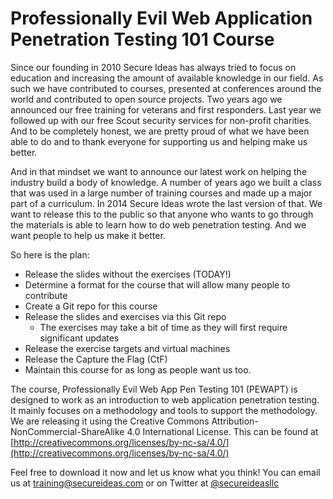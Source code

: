 # Professionally Evil Web Application Penetration Testing 101 Course

Since our founding in 2010 Secure Ideas has always tried to focus on education and increasing the amount of available knowledge in our field.   As such we have contributed to courses, presented at conferences around the world and contributed to open source projects.  Two years ago we announced our free training for veterans and first responders.  Last year we followed up with our free Scout security services for non-profit charities. And to be completely honest, we are pretty proud of what we have been able to do and to thank everyone for supporting us and helping make us better.

And in that mindset we want to announce our latest work on helping the industry build a body of knowledge.  A number of years ago we built a class that was used in a large number of training courses and made up a major part of a curriculum. In 2014 Secure Ideas wrote the last version of that.  We want to release this to the public so that anyone who wants to go through the materials is able to learn how to do web penetration testing.  And we want people to help us make it better.

So here is the plan:

- Release the slides without the exercises (TODAY!<grin>)
- Determine a format for the course that will allow many people to contribute
- Create a Git repo for this course
- Release the slides and exercises via this Git repo
  - The exercises may take a bit of time as they will first require significant updates
- Release the exercise targets and virtual machines
- Release the Capture the Flag (CtF)
- Maintain this course for as long as people want us too.

The course, Professionally Evil Web App Pen Testing 101 (PEWAPT) is designed to work as an introduction to web application penetration testing.  It mainly focuses on a methodology and tools to support the methodology.  We are releasing it using the Creative Commons Attribution-NonCommercial-ShareAlike 4.0 International License.  This can be found at [http://creativecommons.org/licenses/by-nc-sa/4.0/](http://creativecommons.org/licenses/by-nc-sa/4.0/)


Feel free to download it now and let us know what you think!  You can email us at [training@secureideas.com](mailto:training@secureideas.com) or on Twitter at [@secureideasllc](https://www.twitter.com/secureideasllc)
